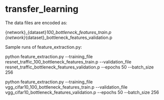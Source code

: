 # transfer_learning

The data files are encoded as: 

{network}_{dataset}_100_bottleneck_features_train.p <br>
{network}_{dataset}_bottleneck_features_validation.p <br>

Sample runs of feature_extraction.py:

python feature_extraction.py --training_file resnet_traffic_100_bottleneck_features_train.p --validation_file resnet_traffic_bottleneck_features_validation.p  --epochs 50 --batch_size 256

python feature_extraction.py --training_file vgg_cifar10_100_bottleneck_features_train.p --validation_file vgg_cifar10_bottleneck_features_validation.p  --epochs 50 --batch_size 256
